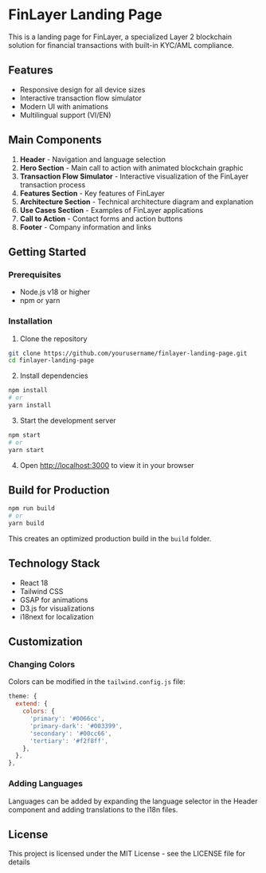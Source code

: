 # FinLayer Landing Page

This is a landing page for FinLayer, a specialized Layer 2 blockchain solution for financial transactions with built-in KYC/AML compliance.

## Features

- Responsive design for all device sizes
- Interactive transaction flow simulator
- Modern UI with animations
- Multilingual support (VI/EN)

## Main Components

1. **Header** - Navigation and language selection
2. **Hero Section** - Main call to action with animated blockchain graphic
3. **Transaction Flow Simulator** - Interactive visualization of the FinLayer transaction process
4. **Features Section** - Key features of FinLayer
5. **Architecture Section** - Technical architecture diagram and explanation
6. **Use Cases Section** - Examples of FinLayer applications
7. **Call to Action** - Contact forms and action buttons
8. **Footer** - Company information and links

## Getting Started

### Prerequisites

- Node.js v18 or higher
- npm or yarn

### Installation

1. Clone the repository
```bash
git clone https://github.com/yourusername/finlayer-landing-page.git
cd finlayer-landing-page
```

2. Install dependencies
```bash
npm install
# or
yarn install
```

3. Start the development server
```bash
npm start
# or
yarn start
```

4. Open [http://localhost:3000](http://localhost:3000) to view it in your browser

## Build for Production

```bash
npm run build
# or
yarn build
```

This creates an optimized production build in the `build` folder.

## Technology Stack

- React 18
- Tailwind CSS
- GSAP for animations
- D3.js for visualizations
- i18next for localization

## Customization

### Changing Colors

Colors can be modified in the `tailwind.config.js` file:

```js
theme: {
  extend: {
    colors: {
      'primary': '#0066cc',
      'primary-dark': '#003399',
      'secondary': '#00cc66',
      'tertiary': '#f2f8ff',
    },
  },
},
```

### Adding Languages

Languages can be added by expanding the language selector in the Header component and adding translations to the i18n files.

## License

This project is licensed under the MIT License - see the LICENSE file for details
